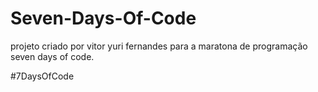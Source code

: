 # Seven-Days-Of-Code
projeto criado por vitor yuri fernandes para a maratona de programação seven days of code.

#7DaysOfCode
